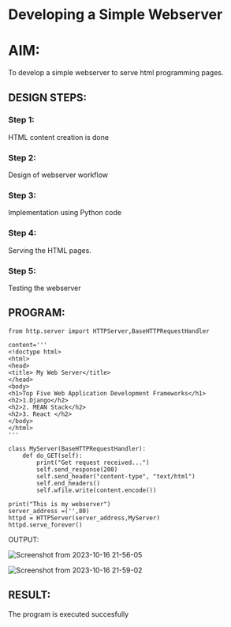 # Developing a Simple Webserver

# AIM:

To develop a simple webserver to serve html programming pages.

## DESIGN STEPS:

### Step 1:

HTML content creation is done

### Step 2:

Design of webserver workflow

### Step 3:

Implementation using Python code

### Step 4:

Serving the HTML pages.

### Step 5:

Testing the webserver

## PROGRAM:
```
from http.server import HTTPServer,BaseHTTPRequestHandler

content='''
<!doctype html>
<html>
<head>
<title> My Web Server</title>
</head>
<body>
<h1>Top Five Web Application Development Frameworks</h1>
<h2>1.Django</h2>
<h2>2. MEAN Stack</h2>
<h2>3. React </h2>
</body>
</html>
'''

class MyServer(BaseHTTPRequestHandler):
    def do_GET(self):
        print("Get request received...")
        self.send_response(200) 
        self.send_header("content-type", "text/html")       
        self.end_headers()
        self.wfile.write(content.encode())

print("This is my webserver") 
server_address =('',80)
httpd = HTTPServer(server_address,MyServer)
httpd.serve_forever()
```
OUTPUT:

![Screenshot from 2023-10-16 21-56-05](https://github.com/DivyaMunirathnamm/webserver/assets/147474097/5e83c47d-10b2-4757-9426-d73f6fd8f872)

![Screenshot from 2023-10-16 21-59-02](https://github.com/DivyaMunirathnamm/webserver/assets/147474097/a6b6a173-e51a-4d46-af67-025c3a01d08d)




## RESULT:
The program is executed succesfully
